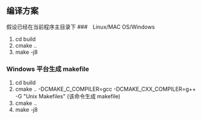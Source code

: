 ## 编译方案
假设已经在当前程序主目录下
###　Linux/MAC OS/Windows
1. cd build
2. cmake ..
3. make -j8

### Windows 平台生成 makefile
1. cd build
2. cmake .. -DCMAKE_C_COMPILER=gcc -DCMAKE_CXX_COMPILER=g++ -G "Unix Makefiles" (该命令生成 makefile)
3. cmake ..
4. make -j8 